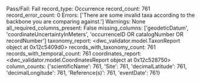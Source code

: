 Pass/Fail: Fail
record_type: Occurrence
record_count: 761
record_error_count: 0
Errors: ['There are some invalid taxa according to the backbone you are comparing against.']
Warnings: None
all_required_columns_present: False
missing_columns: ['geodeticDatum', 'coordinateUncertaintyInMeters', 'occurrenceID OR catalogNumber OR recordNumber']
taxonomy_report: <dwc_validator.model.TaxonReport object at 0x12c5409d0>
records_with_taxonomy_count: 761
records_with_temporal_count: 761
coordinates_report: <dwc_validator.model.CoordinatesReport object at 0x12c528750>
column_counts: {'scientificName': 761, 'Site': 761, 'decimalLatitude': 761, 'decimalLongitude': 761, 'Reference(s)': 761, 'eventDate': 761}
